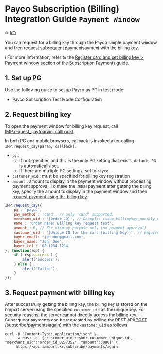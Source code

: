 # Payco Subscription (Billing) Integration Guide `Payment Window`

:globe_with_meridians: [KO](../payco-request-billing-key.md)

You can request for a billing key through the Payco simple payment window and then request subsequent paymentsayment with the billing key.<Br />

ℹ️ For more information, refer to the [Register card and get billing key > Payment window](https://docs.iamport.kr/en-US/implementation/subscription#issue-billing-b) section of the Subscription Payments guide.

## 1. Set up PG

Use the following guide to set up Payco as PG in test mode:
- <a href="https://guide.iamport.kr/d6601ff5-49ec-45a6-8bfb-79752e700942" target="_blank">Payco Subscription Test Mode Configuration</a>

## 2. Request billing key

To open the payment window for billing key request, call [IMP.request_pay(param, callback)](https://docs.iamport.kr/en-US/tech/imp#request_pay).

In both PC and mobile browsers, callback is invoked after calling `IMP.request_pay(param, callback)`.

- `pg` : 
	- If not specified and this is the only PG setting that exists, `default PG` is automatically set. 
	- If there are multiple PG settings, set to `payco`.
- `customer_uid` : must be specified for billing key registration.
- `amount` : amount to display in the payment window without processing payment approval. To make the initial payment after getting the billing key, specify the amount to display in the payment window and then [request payment using the billing key](#request-pay).

```javascript
IMP.request_pay({
	pg : 'payco',
	pay_method : 'card', // only 'card' supported.
	merchant_uid : '{Order ID}', // Example: issue_billingkey_monthly_0001
	name : 'Order name: Billing key request test',
	amount : 0, // For display purpose only (no payment approval).
	customer_uid : '{Unique ID for the card (billing key)}', // Required (Example: gildong_0001_1234)
	buyer_email: "johndoe@gmail.com",
    buyer_name: "John Doe",
	buyer_tel : '02-1234-1234'
}, function(rsp) {
	if ( rsp.success ) {
		alert('Success');
	} else {
		alert('Failed');
	}
});
```

<a name="request-pay" />

## 3. Request payment with billing key

After successfully getting the billing key, the billing key is stored on the i'mport server using the specified `customer_uid` as the unique key. For security reasons, the server cannot directly access the billing key. Subsequent payments can be requested by calling the REST API([POST /subscribe/payments/again](https://api.iamport.kr/#!/subscribe/again)) with the `customer_uid` as follows:

```
curl -H "Content-Type: application/json" \   
     -X POST -d '{"customer_uid":"your-customer-unique-id", "merchant_uid":"order_id_8237352", "amount":3000}' \
     https://api.iamport.kr/subscribe/payments/again	 
```